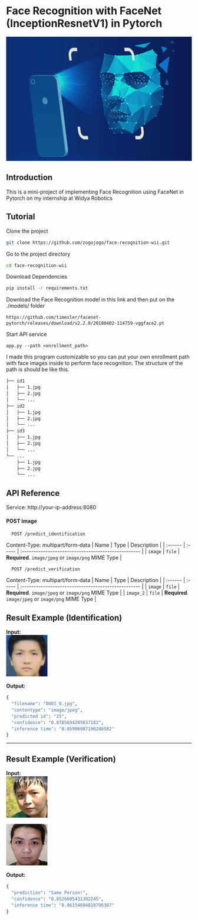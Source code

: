 # Face Recognition with FaceNet (InceptionResnetV1) in Pytorch
![FR](assets/FR.png)


## Introduction
This is a mini-project of implementing Face Recognition using FaceNet in Pytorch on my internship at Widya Robotics

## Tutorial

Clone the project

```bash
git clone https://github.com/zogojogo/face-recognition-wii.git
```

Go to the project directory

```bash
cd face-recognition-wii
```

Download Dependencies
```bash
pip install -r requirements.txt
```

Download the Face Recognition model in this link and then put on the ./models/ folder
```http
https://github.com/timesler/facenet-pytorch/releases/download/v2.2.9/20180402-114759-vggface2.pt
```

Start API service

```
app.py --path <enrollment_path>
```
I made this program customizable so you can put your own enrollment path with face images inside to perform face recognition. The structure of the path is should be like this.

```bash
├── id1
│   ├── 1.jpg
│   ├── 2.jpg
│   └── ...
├── id2
│   ├── 1.jpg
│   ├── 2.jpg
│   └── ...
├── id3
│   ├── 1.jpg
│   ├── 2.jpg
│   └── ...
└── ...
    ├── 1.jpg
    ├── 2.jpg
    └── ...
```
  
## API Reference

Service: http://your-ip-address:8080

#### POST image

```http
  POST /predict_identification
```
Content-Type: multipart/form-data
| Name    | Type   | Description                                         |
| :------ | :----- | :-------------------------------------------------- |
| `image` | `file` | **Required**. `image/jpeg` or `image/png` MIME Type |

```http
  POST /predict_verification
```
Content-Type: multipart/form-data
| Name    | Type   | Description                                         |
| :------ | :----- | :-------------------------------------------------- |
| `image` | `file` | **Required**. `image/jpeg` or `image/png` MIME Type |
| `image_2` | `file` | **Required**. `image/jpeg` or `image/png` MIME Type |

## Result Example (Identification)

**Input:**<br>
![input1](assets/0001_0.jpg)

**Output:**<br>
```python
{
  "filename": "0001_0.jpg",
  "contentype": "image/jpeg",
  "predicted id": "25",
  "confidence": "0.8785694285637182",
  "inference time": "0.05906987190246582"
}
```

---
## Result Example (Verification)

**Input:**<br>
![input2](assets/149358_2873934627303_944177111_n_0.jpg)

![input3](assets/1430066_0.jpg)

**Output:**<br>
```python
{
  "prediction": "Same Person!",
  "confidence": "0.8526605431392245",
  "inference time": "0.06154894828796387"
}
```